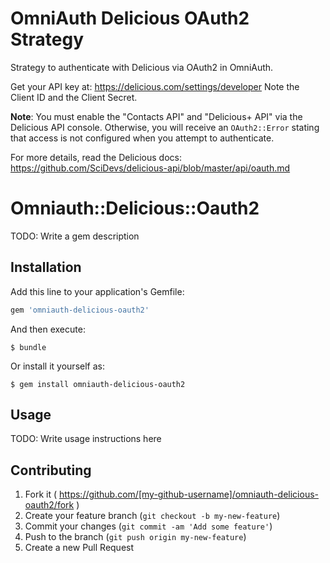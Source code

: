 # OmniAuth Delicious OAuth2 Strategy

Strategy to authenticate with Delicious via OAuth2 in OmniAuth.

Get your API key at: https://delicious.com/settings/developer  Note the Client ID and the Client Secret.

**Note**: You must enable the "Contacts API" and "Delicious+ API" via the Delicious API console. Otherwise, you will receive an `OAuth2::Error` stating that access is not configured when you attempt to authenticate.

For more details, read the Delicious docs: https://github.com/SciDevs/delicious-api/blob/master/api/oauth.md

# Omniauth::Delicious::Oauth2

TODO: Write a gem description

## Installation

Add this line to your application's Gemfile:

```ruby
gem 'omniauth-delicious-oauth2'
```

And then execute:

    $ bundle

Or install it yourself as:

    $ gem install omniauth-delicious-oauth2

## Usage

TODO: Write usage instructions here

## Contributing

1. Fork it ( https://github.com/[my-github-username]/omniauth-delicious-oauth2/fork )
2. Create your feature branch (`git checkout -b my-new-feature`)
3. Commit your changes (`git commit -am 'Add some feature'`)
4. Push to the branch (`git push origin my-new-feature`)
5. Create a new Pull Request
